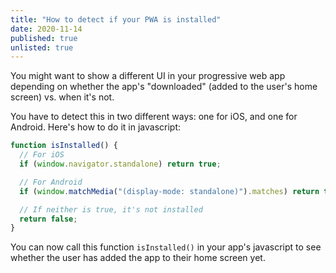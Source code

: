 ```yaml
---
title: "How to detect if your PWA is installed"
date: 2020-11-14
published: true
unlisted: true
---
```


You might want to show a different UI in your progressive web app depending on whether the app's "downloaded" (added to the user's home screen) vs. when it's not.

You have to detect this in two different ways: one for iOS, and one for Android. Here's how to do it in javascript:

```javascript
function isInstalled() {
  // For iOS
  if (window.navigator.standalone) return true;

  // For Android
  if (window.matchMedia("(display-mode: standalone)").matches) return true;

  // If neither is true, it's not installed
  return false;
}
```

You can now call this function `isInstalled()` in your app's javascript to see whether the user has added the app to their home screen yet.
